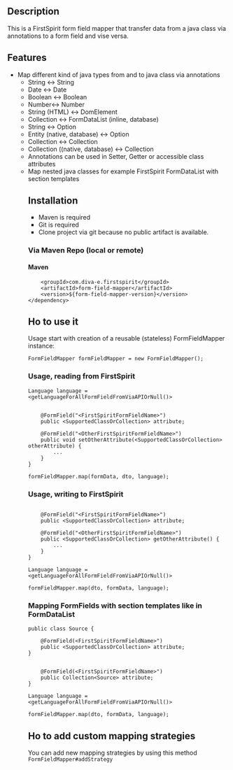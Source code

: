 ## Description
This is a FirstSpirit form field mapper that transfer data from a java class via annotations to a form field and vise versa.


## Features
* Map different kind of java types from and to java class via annotations
    * String <-> String
    * Date <-> Date
    * Boolean <-> Boolean
    * Number<-> Number
    * String (HTML) <-> DomElement
    * Collection<Object> <-> FormDataList (inline, database)
    * String <-> Option
    * Entity (native, database) <-> Option
    * Collection<String> <-> Collection<Options>
    * Collection<Entity> ((native, database) <-> Collection<Options>
* Annotations can be used in Setter, Getter or accessible class attributes
* Map nested java classes for example FirstSpirit FormDataList with section templates


## Installation
* Maven is required
* Git is required
* Clone project via git because no public artifact is available.

### Via Maven Repo (local or remote)
#### Maven
```<dependency>
	<groupId>com.diva-e.firstspirit</groupId>
	<artifactId>form-field-mapper</artifactId>
	<version>${form-field-mapper-version}</version>
</dependency>
```


## Ho to use it
Usage start with creation of a reusable (stateless) FormFieldMapper instance:

`FormFieldMapper formFieldMapper = new FormFieldMapper();`


### Usage, reading from FirstSpirit

```FormData formData = <getFormDataViaAPI()>
Language language = <getLanguageForAllFormFieldFromViaAPIOrNull()>
```

```DTO dto = new DTO() {

	@FormField("<FirstSpiritFormFieldName>")
	public <SupportedClassOrCollection> attribute;

	@FormField("<OtherFirstSpiritFormFieldName>")
	public void setOtherAttribute(<SupportedClassOrCollection> otherAttribute) {
		...
	}
}
```

`formFieldMapper.map(formData, dto, language);`


### Usage, writing to FirstSpirit
```DTO dto = new DTO() {

	@FormField("<FirstSpiritFormFieldName>")
	public <SupportedClassOrCollection> attribute;

	@FormField("<OtherFirstSpiritFormFieldName>")
	public <SupportedClassOrCollection> getOtherAttribute() {
		...
	}
}
```

```FormData formData = <getFormDataViaAPI()>
Language language = <getLanguageForAllFormFieldFromViaAPIOrNull()>
```

`formFieldMapper.map(dto, formData, language);`


### Mapping FormFields with section templates like in FormDataList
```@Template("<FirstSpiritTemplateName>")
public class Source {

	@FormField(<FirstSpiritFormFieldName>")
	public <SupportedClassOrCollection> attribute;
}
```

```public class DTO {

	@FormField(<FirstSpiritFormFieldName>")
	public Collection<Source> attribute;
}
```

```FormData formData = <getFormDataViaAPI()>
Language language = <getLanguageForAllFormFieldFromViaAPIOrNull()>
```

`formFieldMapper.map(dto, formData, language);`


## Ho to add custom mapping strategies
You can add new mapping strategies by using this method `FormFieldMapper#addStrategy`